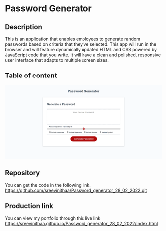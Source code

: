 # Password Generator

## Description
This is an application that enables employees to generate random passwords based on criteria that they’ve selected. This app will run in the browser and will feature dynamically updated HTML and CSS powered by JavaScript code that you write. It will have a clean and polished, responsive user interface that adapts to multiple screen sizes.

## Table of content
![The Password Generator application displays a red button to "Generate Password".](./assets/img/screentshot.png)

## Repository

You can get the code in the following link. https://github.com/sreevinithaa/Password_generator_28_02_2022.git

## Production link

You can view my portfolio through this live link https://sreevinithaa.github.io/Password_generator_28_02_2022/index.html